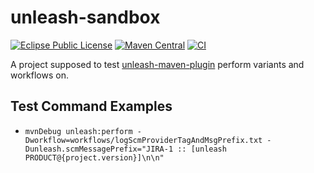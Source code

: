 # unleash-sandbox
[![Eclipse Public License](https://img.shields.io/github/license/mavenplugins/unleash-test-sandbox?label=License)](./LICENSE)
[![Maven Central](https://img.shields.io/maven-central/v/io.github.mavenplugins.test/unleash-sandbox-parent.svg?label=Maven%20Central)](https://search.maven.org/artifact/io.github.mavenplugins.test/unleash-sandbox-parent)
[![CI](https://github.com/mavenplugins/unleash-test-sandbox/actions/workflows/build_and_deploy.yml/badge.svg)](https://github.com/mavenplugins/unleash-test-sandbox/actions/workflows/build_and_deploy.yml)

A project supposed to test [unleash-maven-plugin](https://github.com/mavenplugins/unleash-maven-plugin) perform variants and workflows on.

## Test Command Examples
- `mvnDebug unleash:perform -Dworkflow=workflows/logScmProviderTagAndMsgPrefix.txt -Dunleash.scmMessagePrefix="JIRA-1 :: [unleash PRODUCT@{project.version}]\n\n"`
